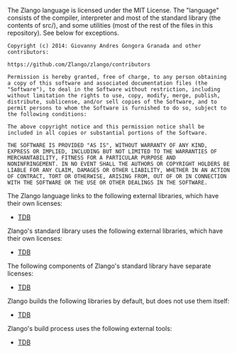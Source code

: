 The Zlango language is licensed under the MIT License. The "language" consists
of the compiler, interpreter and most of the standard library (the contents of src/),
and some utilities (most of the rest of the files in this repository). See below
for exceptions.

    Copyright (c) 2014: Giovanny Andres Gongora Granada and other contributors:
 
    https://github.com/Zlango/zlango/contributors
 
    Permission is hereby granted, free of charge, to any person obtaining
    a copy of this software and associated documentation files (the
    "Software"), to deal in the Software without restriction, including
    without limitation the rights to use, copy, modify, merge, publish,
    distribute, sublicense, and/or sell copies of the Software, and to
    permit persons to whom the Software is furnished to do so, subject to
    the following conditions:
 
    The above copyright notice and this permission notice shall be
    included in all copies or substantial portions of the Software.
 
    THE SOFTWARE IS PROVIDED "AS IS", WITHOUT WARRANTY OF ANY KIND,
    EXPRESS OR IMPLIED, INCLUDING BUT NOT LIMITED TO THE WARRANTIES OF
    MERCHANTABILITY, FITNESS FOR A PARTICULAR PURPOSE AND
    NONINFRINGEMENT. IN NO EVENT SHALL THE AUTHORS OR COPYRIGHT HOLDERS BE
    LIABLE FOR ANY CLAIM, DAMAGES OR OTHER LIABILITY, WHETHER IN AN ACTION
    OF CONTRACT, TORT OR OTHERWISE, ARISING FROM, OUT OF OR IN CONNECTION
    WITH THE SOFTWARE OR THE USE OR OTHER DEALINGS IN THE SOFTWARE.


The Zlango language links to the following external libraries, which have their
own licenses:

- [TDB](TDB)


Zlango's standard library uses the following external libraries, which have
their own licenses:

- [TDB](TDB)


The following components of Zlango's standard library have separate licenses:

- [TDB](TDB)


Zlango builds the following libraries by default, but does not use them itself:

- [TDB](TDB)


Zlango's build process uses the following external tools:

- [TDB](TDB)
